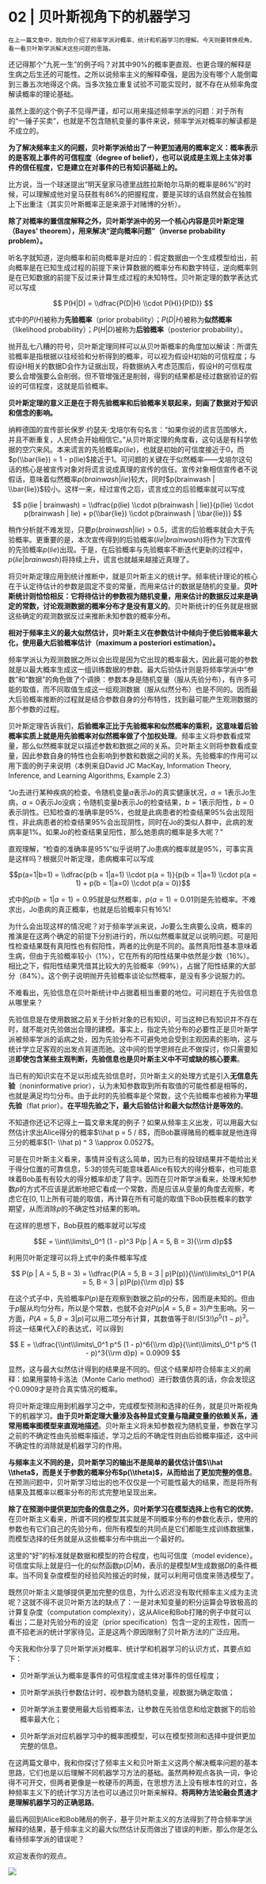 # 02 | 贝叶斯视角下的机器学习

    在上一篇文章中，我向你介绍了频率学派对概率、统计和机器学习的理解。今天则要转换视角，看一看贝叶斯学派解决这些问题的思路。

还记得那个“九死一生”的例子吗？对其中90%的概率更直观、也更合理的解释是生病之后生还的可能性。之所以说频率主义的解释牵强，是因为没有哪个人能倒霉到三番五次地得这个病。当多次独立重复试验不可能实现时，就不存在从频率角度解读概率的理论基础。

虽然上面的这个例子不见得严谨，却可以用来描述频率学派的问题：对于所有的“一锤子买卖”，也就是不包含随机变量的事件来说，频率学派对概率的解读都是不成立的。

**为了解决频率主义的问题，贝叶斯学派给出了一种更加通用的概率定义：概率表示的是客观上事件的可信程度（degree of belief），也可以说成是主观上主体对事件的信任程度，它是建立在对事件的已有知识基础上的。**

比方说，当一个球迷提出“明天皇家马德里战胜拉斯帕尔马斯的概率是86%”的时候，可以理解成他对皇马获胜有86%的把握程度，要是买球的话自然就会在独胜上下出重注（其实贝叶斯概率正是来源于对赌博的分析）。

**除了对概率的置信度解释之外，贝叶斯学派中的另一个核心内容是贝叶斯定理（Bayes' theorem），用来解决“逆向概率问题”（inverse probability problem）。**

听名字就知道，逆向概率和前向概率是对应的：假定数据由一个生成模型给出，前向概率是在已知生成过程的前提下来计算数据的概率分布和数字特征，逆向概率则是在已知数据的前提下反过来计算生成过程的未知特性。贝叶斯定理的数学表达式可以写成

$$ P(H|D) = \\dfrac{P(D|H) \\cdot P(H)}{P(D)} $$

式中的$P(H)$被称为**先验概率**（prior probability）；$P(D|H)$被称为**似然概率**（likelihood probability）；$P(H|D)$被称为**后验概率**（posterior probability）。

抛开乱七八糟的符号，贝叶斯定理同样可以从贝叶斯概率的角度加以解读：所谓先验概率是指根据以往经验和分析得到的概率，可以视为假设H初始的可信程度；与假设H相关的数据D会作为证据出现，将数据纳入考虑范围后，假设H的可信程度要么会增强要么会削弱。但不管增强还是削弱，得到的结果都是经过数据验证的假设的可信程度，这就是后验概率。

**贝叶斯定理的意义正是在于将先验概率和后验概率关联起来，刻画了数据对于知识和信念的影响。**

纳粹德国的宣传部长保罗·约瑟夫·戈培尔有句名言：“如果你说的谎言范围够大，并且不断重复，人民终会开始相信它。”从贝叶斯定理的角度看，这句话是有科学依据的空穴来风。本来谎言的先验概率$p(lie)$，也就是初始的可信度接近于0，而$p(\\bar{lie}) = 1 - p(lie)$接近于1。可问题的关键在于似然概率——戈培尔这句话的核心是被宣传对象对将谎言说成真理的宣传的信任。宣传对象相信宣传者不说假话，意味着似然概率$p(brainwash | lie)$较大，同时$p(brainwash | \\bar{lie})$较小。这样一来，经过宣传之后，谎言成立的后验概率就可以写成

$$ p(lie | brainwash) = \\dfrac{p(lie) \\cdot p(brainwash | lie)}{p(lie) \\cdot p(brainwash | lie) + p(\\bar{lie}) \\cdot p(brainwash | \\bar{lie})} $$

稍作分析就不难发现，只要$p(brainwash | lie) > 0.5$，谎言的后验概率就会大于先验概率。更重要的是，本次宣传得到的后验概率$(lie | brainwash)$将作为下次宣传的先验概率$p(lie)$出现。于是，在后验概率与先验概率不断迭代更新的过程中，$p(lie | brainwash)$将持续上升，谎言也就越来越接近真理了。

将贝叶斯定理应用到统计推断中，就是贝叶斯主义的统计学。频率统计理论的核⼼在于认定待估计的参数是固定不变的常量，⽽⽤来估计的数据是随机的变量。**贝叶斯统计则恰恰相反：它将待估计的参数视为随机变量，用来估计的数据反过来是确定的常数，讨论观测数据的概率分布才是没有意义的**。贝叶斯统计的任务就是根据这些确定的观测数据反过来推断未知参数的概率分布。

**相对于频率主义的最大似然估计，贝叶斯主义在参数估计中倾向于使后验概率最大化，使用最大后验概率估计（maximum a posteriori estimation）。**

频率学派认为观测数据之所以会出现是因为它出现的概率最大，因此最可能的参数就是以最大概率生成这一组训练数据的参数。最大后验估计则是将频率学派中“参数”和“数据”的角色做了个调换：参数本身是随机变量（服从先验分布），有许多可能的取值，而不同取值生成这一组观测数据（服从似然分布）也是不同的。因而最大后验概率推断的过程就是结合参数自身的分布特性，找到最可能产生观测数据的那个参数的过程。

贝叶斯定理告诉我们，**后验概率正比于先验概率和似然概率的乘积，这意味着后验概率实质上就是用先验概率对似然概率做了个加权处理**。频率主义将参数看成常量，那么似然概率就足以描述参数和数据之间的关系。贝叶斯主义则将参数看成变量，因此参数自身的特性也会影响到参数和数据之间的关系。先验概率的作用可以用下面的例子来说明（本例来自David JC MacKay, Information Theory, Inference, and Learning Algorithms, Example 2.3）

“Jo去进行某种疾病的检查。令随机变量$a$表示Jo的真实健康状况，$a = 1$表示Jo生病，$a = 0$表示Jo没病；令随机变量$b$表示Jo的检查结果，$b = 1$表示阳性，$b = 0$表示阴性。已知检查的准确率是95%，也就是此病患者的检查结果95%会出现阳性，非此病患者的检查结果95%会出现阴性，同时在Jo的类似人群中，此病的发病率是1%。如果Jo的检查结果呈阳性，那么她患病的概率是多大呢？"

直观理解，“检查的准确率是95%”似乎说明了Jo患病的概率就是95%，可事实真是这样吗？根据贝叶斯定理，患病概率可以写成

$$p(a=1|b=1) = \\dfrac{p(b = 1|a=1) \\cdot p(a = 1)}{p(b = 1|a=1) \\cdot p(a = 1) + p(b = 1|a=0) \\cdot p(a = 0)}$$

式中的$p(b = 1|a=1) = 0.95$就是似然概率，$p(a = 1) = 0.01$则是先验概率。不难求出，Jo患病的真正概率，也就是后验概率只有16%!

为什么会出现这样的情况呢？对于频率学派来说，Jo要么生病要么没病，概率的推演是在这两个确定的前提下分别进行的，所以似然概率就足以说明问题。可是阳性检查结果既有真阳性也有假阳性，两者的比例是不同的。虽然真阳性基本意味着生病，但由于先验概率较小（1%），它在所有的阳性结果中依然是少数（16%）。相比之下，假阳性结果凭借其比较大的先验概率（99%），占据了阳性结果的大部分（84%）。这个例子说明抛开先验概率谈论似然概率，是没有多少说服力的。

不难看出，先验信息在贝叶斯统计中占据着相当重要的地位。可问题在于先验信息从哪里来？

先验信息是在使用数据之前关于分析对象的已有知识，可当这种已有知识并不存在时，就不能对先验做出合理的建模。事实上，指定先验分布的必要性正是贝叶斯学派被频率学派的诟病之处，因为先验分布不可避免地会受到主观因素的影响，这与统计学立足客观的出发点背道而驰。这中间的哲学思辨在此不做探讨，你只需要知道**即使包含某些主观判断，先验信息也是贝叶斯主义中不可或缺的核心要素**。

当已有的知识实在不足以形成先验信息时，贝叶斯主义的处理方式是引入**无信息先验**（noninformative prior），认为未知参数取到所有取值的可能性都是相等的，也就是满足均匀分布。由于此时的先验概率是个常数，这个先验概率也被称为**平坦先验**（flat prior）。**在平坦先验之下，最大后验估计和最大似然估计是等效的**。

不知道你还记不记得上一篇文章末尾的例子？如果从频率主义出发，可以用最大似然估计求出Alice得分的概率$\\hat p = 5 / 8$，而Bob赢得赌局的概率就是他连得三分的概率$(1- \\hat p) ^ 3 \\approx 0.0527$。

可是在贝叶斯主义看来，事情并没有这么简单，因为已有的投球结果并不能给出关于得分位置的可靠信息，5:3的领先可能意味着Alice有较大的得分概率，也可能意味着Bob虽有有较大的得分概率却走了背字。因而在贝叶斯学派看来，处理未知参数$p$的方式不应该是武断地把它看成一个常数，而是应该从变量的角度去观察，考虑它在\[0, 1\]上所有可能的取值，再计算在所有可能的取值下Bob获胜概率的数学期望，从而消除$p$的不确定性对结果的影响。

在这样的思想下，Bob获胜的概率就可以写成

$$E = \\int\\limits\_0^1 (1 - p)^3 P(p | A = 5, B = 3){\\rm d}p$$

利用贝叶斯定理可以将上式中的条件概率写成

$$ P(p | A = 5, B = 3) = \\dfrac{P(A = 5, B = 3 | p)P(p)}{\\int\\limits\_0^1 P(A = 5, B = 3 | p)P(p){\\rm d}p} $$

在这个式子中，先验概率$P(p)$是在观察到数据之前$p$的分布，因而是未知的。但由于$p$服从均匀分布，所以是个常数，也就不会对$P(p | A = 5, B = 3)$产生影响。另一方面，$P(A = 5, B = 3 | p)$可以用二项分布计算，其数值等于$8!/(5!3!)p ^ 5 (1 - p) ^ 3$。将这一结果代入$E$的表达式，可以得到

$$ E = \\dfrac{\\int\\limits\_0^1 p^5 (1 - p)^6{\\rm d}p}{\\int\\limits\_0^1 p^5 (1 - p)^3{\\rm d}p} = 0.0909 $$

显然，这与最大似然估计得到的结果是不同的。但这个结果却符合频率主义的阐释：如果用蒙特卡洛法（Monte Carlo method）进行数值仿真的话，你会发现这个0.0909才是符合真实情况的概率。

将贝叶斯定理应用到机器学习之中，完成模型预测和选择的任务，就是贝叶斯视角下的机器学习。**由于贝叶斯定理大量涉及各种显式变量与隐藏变量的依赖关系，通常用概率图模型来直观地描述**。贝叶斯主义将未知参数视为随机变量，参数在学习之前的不确定性由先验概率描述，学习之后的不确定性则由后验概率描述，这中间不确定性的消除就是机器学习的作用。

**与频率主义不同的是，贝叶斯学习的输出不是简单的最优估计值$\\hat \\theta$，而是关于参数的概率分布$p(\\theta)$，从而给出了更加完整的信息**。在预测问题中，贝叶斯学习给出的也不仅仅是一个可能性最大的结果，而是将所有结果及其概率以概率分布的形式完整地呈现出来。

**除了在预测中提供更加完备的信息之外，贝叶斯学习在模型选择上也有它的优势**。在贝叶斯主义看来，所谓不同的模型其实就是不同概率分布的参数化表示，使用的参数也有它们自己的先验分布，但所有模型的共同点是它们都能生成训练数据集，而模型选择的任务就是从这些概率分布中挑出一个最好的。

这里的“好”的标准就是数据和模型的符合程度，也叫可信度（model evidence）。可信度实际上就是归一化的似然函数$p(D | M)$，表示的是模型$M$生成数据$D$的条件概率。当不同复杂度模型的经验风险接近的时候，就可以利用可信度来筛选模型了。

既然贝叶斯主义能够提供更加完整的信息，为什么迟迟没有取代频率主义成为主流呢？这就不得不说贝叶斯方法的缺点了：一是对未知变量的积分运算会导致极高的计算复杂度（computation complexity），这从Alice和Bob打赌的例子中就可以看出；二是对先验分布的设定（prior specification）包含一定的主观性，因而一直不招老派的统计学家待见。正是这两个原因限制了贝叶斯方法的广泛应用。

今天我和你分享了贝叶斯学派对概率、统计学和机器学习的认识方式，其要点如下：

*   贝叶斯学派认为概率是事件的可信程度或主体对事件的信任程度；
    
*   贝叶斯学派执行参数估计时，视参数为随机变量，视数据为确定取值；
    
*   贝叶斯学派主要使用最大后验概率法，让参数在先验信息和给定数据下的后验概率最大化；
    
*   贝叶斯学派对应机器学习中的概率图模型，可以在模型预测和选择中提供更加完整的信息。
    

在这两篇文章中，我和你探讨了频率主义和贝叶斯主义这两个解决概率问题的基本思路，它们也是以后理解不同机器学习方法的基础。虽然两种观点各执一词，争论得不可开交，但两者更像是一枚硬币的两面，在思想方法上没有根本性的对立，各种频率主义下的统计学习方法也可以通过贝叶斯来解释。**将两种方法论融会贯通才是理解机器学习的正确思路**。

最后再回到Alice和Bob赌局的例子，基于贝叶斯主义的方法得到了符合频率学派解释的结果，基于频率主义的最大似然估计反而做出了错误的判断，那么你是怎么看待频率学派的错误呢？

欢迎发表你的观点。

![](https://static001.geekbang.org/resource/image/54/6b/54aa10e2a8e3c959ceb568766051016b.jpg)
    
